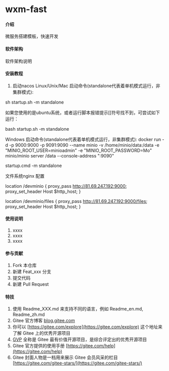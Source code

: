 # wxm-fast

#### 介绍
微服务搭建模板，快速开发

#### 软件架构
软件架构说明


#### 安装教程

1.  启动nacos
Linux/Unix/Mac
启动命令(standalone代表着单机模式运行，非集群模式):

 sh startup.sh -m standalone

如果您使用的是ubuntu系统，或者运行脚本报错提示[[符号找不到，可尝试如下运行：

bash startup.sh -m standalone

Windows
启动命令(standalone代表着单机模式运行，非集群模式):
 docker run -d   -p 9000:9000 -p 9091:9090   --name minio   -v /home/minio/data:/data   -e "MINIO_ROOT_USER=minioadmin"   -e "MINIO_ROOT_PASSWORD=Mo"   minio/minio server /data --console-address ":9090"


startup.cmd -m standalone

文件系统nginx 配置

   location /devminio {
     proxy_pass http://81.69.247.192:9000;
     proxy_set_header Host $http_host;
    }

   location /devminio/files {
     proxy_pass http://81.69.247.192:9000/files;
     proxy_set_header Host $http_host;
    }

#### 使用说明

1.  xxxx
2.  xxxx
3.  xxxx

#### 参与贡献

1.  Fork 本仓库
2.  新建 Feat_xxx 分支
3.  提交代码
4.  新建 Pull Request


#### 特技

1.  使用 Readme\_XXX.md 来支持不同的语言，例如 Readme\_en.md, Readme\_zh.md
2.  Gitee 官方博客 [blog.gitee.com](https://blog.gitee.com)
3.  你可以 [https://gitee.com/explore](https://gitee.com/explore) 这个地址来了解 Gitee 上的优秀开源项目
4.  [GVP](https://gitee.com/gvp) 全称是 Gitee 最有价值开源项目，是综合评定出的优秀开源项目
5.  Gitee 官方提供的使用手册 [https://gitee.com/help](https://gitee.com/help)
6.  Gitee 封面人物是一档用来展示 Gitee 会员风采的栏目 [https://gitee.com/gitee-stars/](https://gitee.com/gitee-stars/)
